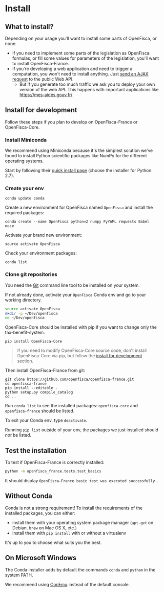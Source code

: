 # Install

## What to install?

Depending on your usage you'll want to install some parts of OpenFisca, or none:

- If you need to implement some parts of the legislation as OpenFisca formulas, or fill some values for parameters of the legislation, you'll want to install OpenFisca-France.
- If you're developing a web application and need to trigger a computation, you won't need to install anything. Just [send an AJAX request](../openfisca-web-api/index.html) to the public Web API.
  - But if you generate too much traffic we ask you to deploy your own version of the web API. This happens with important applications like https://mes-aides.gouv.fr/

## Install for development

Follow these steps if you plan to develop on OpenFisca-France or OpenFisca-Core.

### Install Miniconda

We recommend using Miniconda because it's the simplest solution we've found to install Python scientific packages like NumPy for the different operating systems.

Start by following their [quick install page](http://conda.pydata.org/docs/install/quick.html) (choose the installer for Python 2.7).

### Create your env

```
conda update conda
```

Create a new environment for OpenFisca named `OpenFisca` and install the required packages:

```
conda create --name OpenFisca python=2 numpy PyYAML requests Babel nose
```

Activate your brand new environment:

```
source activate OpenFisca
```

Check your environment packages:

```
conda list
```

### Clone git repositories

You need the [Git](http://www.git-scm.com/) command line tool to be installed on your system.

If not already done, activate your `OpenFisca` Conda env and go to your working directory.

```bash
source activate OpenFisca
mkdir -p ~/Dev/openfisca
cd ~/Dev/openfisca
```

OpenFisca-Core should be installed with pip if you want to change only the tax-benefit-system:

```
pip install OpenFisca-Core
```

> If you need to modify OpenFisca-Core source code, don't install OpenFisca-Core via pip, but follow the [install for development](https://github.com/openfisca/openfisca-core#install-for-development) section.

Then install OpenFisca-France from git:

```
git clone https://github.com/openfisca/openfisca-france.git
cd openfisca-france
pip install --editable .
python setup.py compile_catalog
cd ..
```

Run `conda list` to see the installed packages: `openfisca-core` and `openfisca-france` should be listed.

To exit your Conda env, type `deactivate`.

Running `pip list` outside of your env, the packages we just installed should *not* be listed.

## Test the installation

To test if OpenFisca-France is correctly installed:

```bash
python -m openfisca_france.tests.test_basics
```

It should display `OpenFisca-France basic test was executed successfully.`.

## Without Conda

Conda is not a strong requirement! To install the requirements of the installed packages, you can either:

- install them with your operating system package manager (`apt-get` on Debian, `brew` on Mac OS X, etc.)
- install them with `pip install` with or without a virtualenv

It's up to you to choose what suits you the best.

## On Microsoft Windows

The Conda installer adds by default the commands `conda` and `python` in the system PATH.

We recommend using [ConEmu](https://conemu.github.io/) instead of the default console.